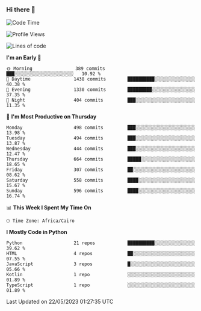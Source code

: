 ### Hi there 👋

<!--
**AMR-KELEG/AMR-KELEG** is a ✨ _special_ ✨ repository because its `README.md` (this file) appears on your GitHub profile.

Here are some ideas to get you started:

- 🔭 I’m currently working on ...
- 🌱 I’m currently learning ...
- 👯 I’m looking to collaborate on ...
- 🤔 I’m looking for help with ...
- 💬 Ask me about ...
- 📫 How to reach me: ...
- 😄 Pronouns: ...
- ⚡ Fun fact: ...
-->

<!--START_SECTION:waka-->
![Code Time](http://img.shields.io/badge/Code%20Time-0%20secs-blue)

![Profile Views](http://img.shields.io/badge/Profile%20Views-0-blue)

![Lines of code](https://img.shields.io/badge/From%20Hello%20World%20I%27ve%20Written-20.6%20million%20lines%20of%20code-blue)

**I'm an Early 🐤** 

```text
🌞 Morning                389 commits         ███░░░░░░░░░░░░░░░░░░░░░░   10.92 % 
🌆 Daytime                1438 commits        ██████████░░░░░░░░░░░░░░░   40.38 % 
🌃 Evening                1330 commits        █████████░░░░░░░░░░░░░░░░   37.35 % 
🌙 Night                  404 commits         ███░░░░░░░░░░░░░░░░░░░░░░   11.35 % 
```
📅 **I'm Most Productive on Thursday** 

```text
Monday                   498 commits         ███░░░░░░░░░░░░░░░░░░░░░░   13.98 % 
Tuesday                  494 commits         ███░░░░░░░░░░░░░░░░░░░░░░   13.87 % 
Wednesday                444 commits         ███░░░░░░░░░░░░░░░░░░░░░░   12.47 % 
Thursday                 664 commits         █████░░░░░░░░░░░░░░░░░░░░   18.65 % 
Friday                   307 commits         ██░░░░░░░░░░░░░░░░░░░░░░░   08.62 % 
Saturday                 558 commits         ████░░░░░░░░░░░░░░░░░░░░░   15.67 % 
Sunday                   596 commits         ████░░░░░░░░░░░░░░░░░░░░░   16.74 % 
```


📊 **This Week I Spent My Time On** 

```text
🕑︎ Time Zone: Africa/Cairo
```

**I Mostly Code in Python** 

```text
Python                   21 repos            ██████████░░░░░░░░░░░░░░░   39.62 % 
HTML                     4 repos             ██░░░░░░░░░░░░░░░░░░░░░░░   07.55 % 
JavaScript               3 repos             █░░░░░░░░░░░░░░░░░░░░░░░░   05.66 % 
Kotlin                   1 repo              ░░░░░░░░░░░░░░░░░░░░░░░░░   01.89 % 
TypeScript               1 repo              ░░░░░░░░░░░░░░░░░░░░░░░░░   01.89 % 
```




 Last Updated on 22/05/2023 01:27:35 UTC
<!--END_SECTION:waka-->
